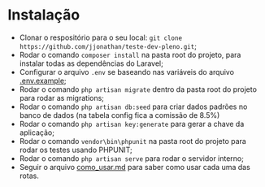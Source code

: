 # Instalação

- Clonar o respositório para o seu local: `git clone https://github.com/jjonathan/teste-dev-pleno.git`;
- Rodar o comando `composer install` na pasta root do projeto, para instalar todas as dependências do Laravel;
- Configurar o arquivo `.env` se baseando nas variáveis do arquivo [.env.example](/.env.example);
- Rodar o comando `php artisan migrate` dentro da pasta root do projeto para rodar as migrations;
- Rodar o comando `php artisan db:seed` para criar dados padrões no banco de dados (na tabela config fica a comissão de 8.5%)
- Rodar o comando `php artisan key:generate` para gerar a chave da aplicação;
- Rodar o comando `vendor\bin\phpunit` na pasta root do projeto para rodar os testes usando PHPUNIT;
- Rodar o comando `php artisan serve` para rodar o servidor interno;
- Seguir o arquivo [como_usar.md](/como_usar.md) para saber como usar cada uma das rotas.